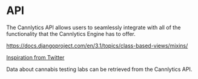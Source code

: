 # API

The Cannlytics API allows users to seamlessly integrate with all of the functionality that the Cannlytics Engine has to offer.

https://docs.djangoproject.com/en/3.1/topics/class-based-views/mixins/


[Inspiration from Twitter](https://blog.twitter.com/developer/en_us/topics/tips/2020/understanding-the-new-tweet-payload.html)

Data about cannabis testing labs can be retrieved from the Cannlytics API.
